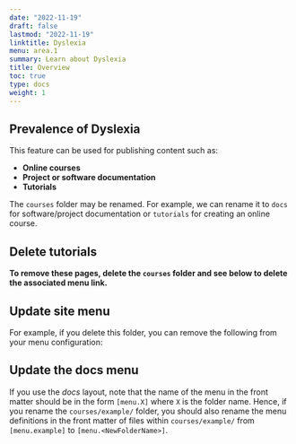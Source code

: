 ```yaml
---
date: "2022-11-19"
draft: false
lastmod: "2022-11-19"
linktitle: Dyslexia
menu: area.1
summary: Learn about Dyslexia
title: Overview
toc: true
type: docs
weight: 1
---
```


## Prevalence of Dyslexia

This feature can be used for publishing content such as:

- **Online courses**
- **Project or software documentation**
- **Tutorials**

The `courses` folder may be renamed.
For example, we can rename it to `docs` for software/project documentation or `tutorials` for creating an online course.

## Delete tutorials

**To remove these pages, delete the `courses` folder and see below to delete the associated menu link.**

## Update site menu

For example, if you delete this folder, you can remove the following from your menu configuration:

## Update the docs menu

If you use the _docs_ layout, note that the name of the menu in the front matter should be in the form `[menu.X]` where `X` is the folder name.
Hence, if you rename the `courses/example/` folder, you should also rename the menu definitions in the front matter of files within `courses/example/` from `[menu.example]` to `[menu.<NewFolderName>]`.
